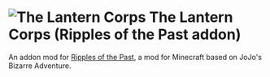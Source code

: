 # ![The Lantern Corps](https://githubusercontent.com/RaidenTokado/RotP-The-Lantern-Corps/main/src/main/resources/assets/rotp_tlc/textures/power/green_lantern.png) The Lantern Corps (Ripples of the Past addon)
An addon mod for [Ripples of the Past](https://github.com/StandoByte/Ripples-of-the-Past), a mod for Minecraft based on JoJo's Bizarre Adventure.
